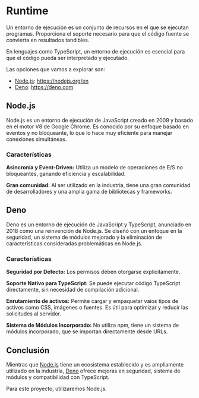 # Runtime
Un entorno de ejecución es un conjunto de recursos en el que se ejecutan
programas. Proporciona el soporte necesario para que el código fuente se
convierta en resultados tandibles.

En lenguajes como TypeScript, un entorno de ejecución es esencial para que el
código pueda ser interpretado y ejecutado.

Las opciones que vamos a explorar son:
* [Node.js](#nodejs): https://nodejs.org/en
* [Deno](#deno): https://deno.com


## Node.js
Node.js es un entorno de ejecución de JavaScript creado en 2009 y basado en el
motor V8 de Google Chrome. Es conocido por su enfoque basado en eventos y no
bloqueante, lo que lo hace muy eficiente para manejar conexiones simultáneas.

### Características
**Asincronía y Event-Driven:** Utiliza un modelo de operaciones de E/S no
bloqueantes, ganando eficiencia y escalabilidad.

**Gran comunidad:** Al ser utilizado en la industria, tiene una gran comunidad
de desarrolladores y una amplia gama de bibliotecas y frameworks.


## Deno
Deno es un entorno de ejecución de JavaScript y TypeScript, anunciado en 2018
como una reinvención de Node.js. Se diseñó con un enfoque en la seguridad, un
sistema de módulos mejorado y la eliminación de características consideradas
problemáticas en Node.js.


### Características
**Seguridad por Defecto:** Los permisos deben otorgarse explícitamente.

**Soporte Nativo para TypeScript:** Se puede ejecutar código TypeScript
directamente, sin necesidad de compilación adicional.

**Enrutamiento de activos:** Permite cargar y empaquetar vaios tipos de activos
como CSS, imágenes o fuentes. Es útil para optimizar y reducir las solicitudes
al servidor.

**Sistema de Módulos Incorporado:** No utiliza npm, tiene un sistema de
módulos incorporado, que se importan directamente desde URLs.


## Conclusión
Mientras que [Node.js](#nodejs) tiene un ecosistema establecido y es
ampliamente utilizado en la industria, [Deno](#deno) ofrece mejoras en
seguridad, sistema de módulos y compatibilidad con TypeScript.

Para este proyecto, utilizaremos Node.js.

